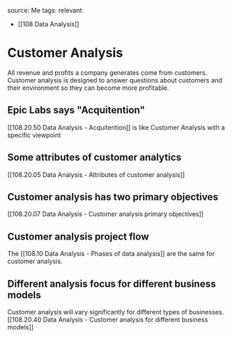 source: Me
tags: 
relevant: 
- [[108 Data Analysis]]

# Customer Analysis

All revenue and profits a company generates come from customers. Customer analysis is designed to answer questions about customers and their environment so they can become more profitable.

## Epic Labs says "Acquitention"
[[108.20.50 Data Analysis - Acquitention]] is like Customer Analysis with a specific viewpoint

## Some attributes of customer analytics
[[108.20.05 Data Analysis - Attributes of customer analysis]]

## Customer analysis has two primary objectives
[[108.20.07 Data Analysis - Customer analysis primary objectives]]

## Customer analysis project flow
The [[108.10 Data Analysis - Phases of data analysis]] are the same for customer analysis.

## Different analysis focus for different business models
Customer analysis will vary significantly for different types of businesses.
[[108.20.40 Data Analysis - Customer analysis for different business models]]


